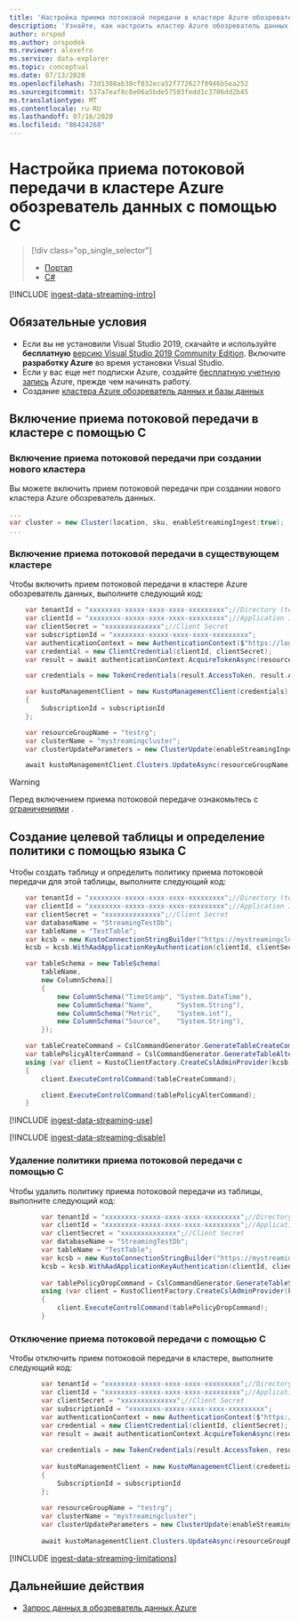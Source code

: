 ```yaml
---
title: 'Настройка приема потоковой передачи в кластере Azure обозреватель данных с помощью C #'
description: 'Узнайте, как настроить кластер Azure обозреватель данных и начать загрузку данных при приеме потоковой передачи с помощью C. #'
author: orspod
ms.author: orspodek
ms.reviewer: alexefro
ms.service: data-explorer
ms.topic: conceptual
ms.date: 07/13/2020
ms.openlocfilehash: 73d1308ab38cf032eca52f772627f0946b5ea252
ms.sourcegitcommit: 537a7eaf8c8e06a5bde57503fedd1c3706dd2b45
ms.translationtype: MT
ms.contentlocale: ru-RU
ms.lasthandoff: 07/16/2020
ms.locfileid: "86424268"
---
```

# <a name="configure-streaming-ingestion-on-your-azure-data-explorer-cluster-using-c"></a>Настройка приема потоковой передачи в кластере Azure обозреватель данных с помощью C #

> [!div class="op_single_selector"]
> * [Портал](ingest-data-streaming.md)
> * [C#](ingest-data-streaming-csharp.md)

[!INCLUDE [ingest-data-streaming-intro](includes/ingest-data-streaming-intro.md)]

## <a name="prerequisites"></a>Обязательные условия

* Если вы не установили Visual Studio 2019, скачайте и используйте **бесплатную** [версию Visual Studio 2019 Community Edition](https://www.visualstudio.com/downloads/).  Включите **разработку Azure** во время установки Visual Studio.
* Если у вас еще нет подписки Azure, создайте [бесплатную учетную запись](https://azure.microsoft.com/free/) Azure, прежде чем начинать работу.
* Создание [кластера Azure обозреватель данных и базы данных](create-cluster-database-csharp.md)
   
## <a name="enable-streaming-ingestion-on-your-cluster-using-c"></a>Включение приема потоковой передачи в кластере с помощью C #

### <a name="enable-streaming-ingestion-while-creating-a-new-cluster"></a>Включение приема потоковой передачи при создании нового кластера

Вы можете включить прием потоковой передачи при создании нового кластера Azure обозреватель данных.

```csharp
...
var cluster = new Cluster(location, sku, enableStreamingIngest:true);
...
```

### <a name="enable-streaming-ingestion-on-an-existing-cluster"></a>Включение приема потоковой передачи в существующем кластере

Чтобы включить прием потоковой передачи в кластере Azure обозреватель данных, выполните следующий код:

```csharp
    var tenantId = "xxxxxxxx-xxxxx-xxxx-xxxx-xxxxxxxxx";//Directory (tenant) ID
    var clientId = "xxxxxxxx-xxxxx-xxxx-xxxx-xxxxxxxxx";//Application ID
    var clientSecret = "xxxxxxxxxxxxxx";//Client Secret
    var subscriptionId = "xxxxxxxx-xxxxx-xxxx-xxxx-xxxxxxxxx";
    var authenticationContext = new AuthenticationContext($"https://login.windows.net/{tenantId}");
    var credential = new ClientCredential(clientId, clientSecret);
    var result = await authenticationContext.AcquireTokenAsync(resource: "https://management.core.windows.net/", clientCredential: credential);

    var credentials = new TokenCredentials(result.AccessToken, result.AccessTokenType);

    var kustoManagementClient = new KustoManagementClient(credentials)
    {
        SubscriptionId = subscriptionId
    };

    var resourceGroupName = "testrg";
    var clusterName = "mystreamingcluster";
    var clusterUpdateParameters = new ClusterUpdate(enableStreamingIngest: true);

    await kustoManagementClient.Clusters.UpdateAsync(resourceGroupName, clusterName, clusterUpdateParameters);
```

> [!WARNING]
> Перед включением приема потоковой передаче ознакомьтесь с [ограничениями](#limitations) .

## <a name="create-a-target-table-and-define-the-policy-using-c"></a>Создание целевой таблицы и определение политики с помощью языка C #

Чтобы создать таблицу и определить политику приема потоковой передачи для этой таблицы, выполните следующий код:

```csharp
    var tenantId = "xxxxxxxx-xxxxx-xxxx-xxxx-xxxxxxxxx";//Directory (tenant) ID
    var clientId = "xxxxxxxx-xxxxx-xxxx-xxxx-xxxxxxxxx";//Application ID
    var clientSecret = "xxxxxxxxxxxxxx";//Client Secret
    var databaseName = "StreamingTestDb";
    var tableName = "TestTable";
    var kcsb = new KustoConnectionStringBuilder("https://mystreamingcluster.westcentralus.kusto.windows.net", databaseName);
    kcsb = kcsb.WithAadApplicationKeyAuthentication(clientId, clientSecret, tenantId);

    var tableSchema = new TableSchema(
        tableName,
        new ColumnSchema[]
        {
            new ColumnSchema("TimeStamp", "System.DateTime"),
            new ColumnSchema("Name",      "System.String"),
            new ColumnSchema("Metric",    "System.int"),
            new ColumnSchema("Source",    "System.String"),
        });

    var tableCreateCommand = CslCommandGenerator.GenerateTableCreateCommand(tableSchema);
    var tablePolicyAlterCommand = CslCommandGenerator.GenerateTableAlterStreamingIngestionPolicyCommand(tableName, isEnabled: true);
    using (var client = KustoClientFactory.CreateCslAdminProvider(kcsb))
    {
        client.ExecuteControlCommand(tableCreateCommand);

        client.ExecuteControlCommand(tablePolicyAlterCommand);
    }
```

[!INCLUDE [ingest-data-streaming-use](includes/ingest-data-streaming-types.md)]

[!INCLUDE [ingest-data-streaming-disable](includes/ingest-data-streaming-disable.md)]

### <a name="drop-the-streaming-ingestion-policy-using-c"></a>Удаление политики приема потоковой передачи с помощью C #

Чтобы удалить политику приема потоковой передачи из таблицы, выполните следующий код:
    
```csharp
        var tenantId = "xxxxxxxx-xxxxx-xxxx-xxxx-xxxxxxxxx";//Directory (tenant) ID
        var clientId = "xxxxxxxx-xxxxx-xxxx-xxxx-xxxxxxxxx";//Application ID
        var clientSecret = "xxxxxxxxxxxxxx";//Client Secret
        var databaseName = "StreamingTestDb";
        var tableName = "TestTable";
        var kcsb = new KustoConnectionStringBuilder("https://mystreamingcluster.westcentralus.kusto.windows.net", databaseName);
        kcsb = kcsb.WithAadApplicationKeyAuthentication(clientId, clientSecret, tenantId);
    
        var tablePolicyDropCommand = CslCommandGenerator.GenerateTableStreamingIngestionPolicyDropCommand(databaseName, tableName);
        using (var client = KustoClientFactory.CreateCslAdminProvider(kcsb))
        {
            client.ExecuteControlCommand(tablePolicyDropCommand);
        }
```

### <a name="disable-streaming-ingestion-using-c"></a>Отключение приема потоковой передачи с помощью C #

Чтобы отключить прием потоковой передачи в кластере, выполните следующий код:
    
```csharp
        var tenantId = "xxxxxxxx-xxxxx-xxxx-xxxx-xxxxxxxxx";//Directory (tenant) ID
        var clientId = "xxxxxxxx-xxxxx-xxxx-xxxx-xxxxxxxxx";//Application ID
        var clientSecret = "xxxxxxxxxxxxxx";//Client Secret
        var subscriptionId = "xxxxxxxx-xxxxx-xxxx-xxxx-xxxxxxxxx";
        var authenticationContext = new AuthenticationContext($"https://login.windows.net/{tenantId}");
        var credential = new ClientCredential(clientId, clientSecret);
        var result = await authenticationContext.AcquireTokenAsync(resource: "https://management.core.windows.net/", clientCredential: credential);
    
        var credentials = new TokenCredentials(result.AccessToken, result.AccessTokenType);
    
        var kustoManagementClient = new KustoManagementClient(credentials)
        {
            SubscriptionId = subscriptionId
        };
    
        var resourceGroupName = "testrg";
        var clusterName = "mystreamingcluster";
        var clusterUpdateParameters = new ClusterUpdate(enableStreamingIngest: false);
    
        await kustoManagementClient.Clusters.UpdateAsync(resourceGroupName, clusterName, clusterUpdateParameters);
```
    
[!INCLUDE [ingest-data-streaming-limitations](includes/ingest-data-streaming-limitations.md)]

## <a name="next-steps"></a>Дальнейшие действия

* [Запрос данных в обозреватель данных Azure](web-query-data.md)
